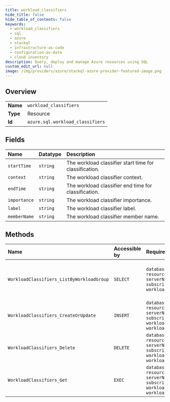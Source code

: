 ```yaml
---
title: workload_classifiers
hide_title: false
hide_table_of_contents: false
keywords:
  - workload_classifiers
  - sql
  - azure    
  - stackql
  - infrastructure-as-code
  - configuration-as-data
  - cloud inventory
description: Query, deploy and manage Azure resources using SQL
custom_edit_url: null
image: /img/providers/azure/stackql-azure-provider-featured-image.png
---
```

  
    

## Overview
<table><tbody>
<tr><td><b>Name</b></td><td><code>workload_classifiers</code></td></tr>
<tr><td><b>Type</b></td><td>Resource</td></tr>
<tr><td><b>Id</b></td><td><code>azure.sql.workload_classifiers</code></td></tr>
</tbody></table>

## Fields
| Name | Datatype | Description |
|:-----|:---------|:------------|
| `startTime` | `string` | The workload classifier start time for classification. |
| `context` | `string` | The workload classifier context. |
| `endTime` | `string` | The workload classifier end time for classification. |
| `importance` | `string` | The workload classifier importance. |
| `label` | `string` | The workload classifier label. |
| `memberName` | `string` | The workload classifier member name. |
## Methods
| Name | Accessible by | Required Params | Description |
|:-----|:--------------|:----------------|:------------|
| `WorkloadClassifiers_ListByWorkloadGroup` | `SELECT` | `databaseName, resourceGroupName, serverName, subscriptionId, workloadGroupName` | Gets the list of workload classifiers for a workload group |
| `WorkloadClassifiers_CreateOrUpdate` | `INSERT` | `databaseName, resourceGroupName, serverName, subscriptionId, workloadClassifierName, workloadGroupName` | Creates or updates a workload classifier. |
| `WorkloadClassifiers_Delete` | `DELETE` | `databaseName, resourceGroupName, serverName, subscriptionId, workloadClassifierName, workloadGroupName` | Deletes a workload classifier. |
| `WorkloadClassifiers_Get` | `EXEC` | `databaseName, resourceGroupName, serverName, subscriptionId, workloadClassifierName, workloadGroupName` | Gets a workload classifier |
